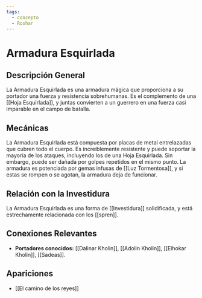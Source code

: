```yaml
---
tags:
  - concepto
  - Roshar
---
```


# Armadura Esquirlada

## Descripción General
La Armadura Esquirlada es una armadura mágica que proporciona a su portador una fuerza y resistencia sobrehumanas. Es el complemento de una [[Hoja Esquirlada]], y juntas convierten a un guerrero en una fuerza casi imparable en el campo de batalla.

## Mecánicas
La Armadura Esquirlada está compuesta por placas de metal entrelazadas que cubren todo el cuerpo. Es increíblemente resistente y puede soportar la mayoría de los ataques, incluyendo los de una Hoja Esquirlada. Sin embargo, puede ser dañada por golpes repetidos en el mismo punto. La armadura es potenciada por gemas infusas de [[Luz Tormentosa]], y si estas se rompen o se agotan, la armadura deja de funcionar.

## Relación con la Investidura
La Armadura Esquirlada es una forma de [[Investidura]] solidificada, y está estrechamente relacionada con los [[spren]].

## Conexiones Relevantes
* **Portadores conocidos:** [[Dalinar Kholin]], [[Adolin Kholin]], [[Elhokar Kholin]], [[Sadeas]].

## Apariciones
* [[El camino de los reyes]]
